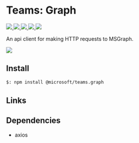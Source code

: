 # Teams: Graph

<p>
    <a href="https://www.npmjs.com/package/@microsoft/teams.graph" target="_blank">
        <img src="https://img.shields.io/npm/v/@microsoft/teams.graph/latest" />
    </a>
    <a href="https://www.npmjs.com/package/@microsoft/teams.graph?activeTab=code" target="_blank">
        <img src="https://img.shields.io/bundlephobia/min/@microsoft/teams.graph" />
    </a>
    <a href="https://www.npmjs.com/package/@microsoft/teams.graph?activeTab=dependencies" target="_blank">
        <img src="https://img.shields.io/librariesio/release/npm/@microsoft/teams.graph" />
    </a>
    <a href="https://www.npmjs.com/package/@microsoft/teams.graph" target="_blank">
        <img src="https://img.shields.io/npm/dw/@microsoft/teams.graph" />
    </a>
    <a href="https://microsoft.github.io/teams-ai" target="_blank">
        <img src="https://img.shields.io/badge/📖 docs-open-blue" />
    </a>
</p>

An api client for making HTTP requests to MSGraph.

<a href="https://microsoft.github.io/teams-ai" target="_blank">
    <img src="https://img.shields.io/badge/📖 Getting Started-blue?style=for-the-badge" />
</a>

## Install

```bash
$: npm install @microsoft/teams.graph
```

## Links

## Dependencies

- axios

